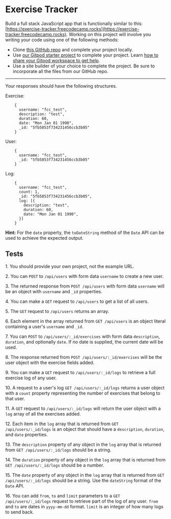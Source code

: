 Exercise Tracker
================

Build a full stack JavaScript app that is functionally similar to this: [https://exercise-tracker.freecodecamp.rocks](https://exercise-tracker.freecodecamp.rocks). Working on this project will involve you writing your code using one of the following methods:

*   Clone [this GitHub repo](https://github.com/freeCodeCamp/boilerplate-project-exercisetracker/) and complete your project locally.
*   Use [our Gitpod starter project](https://gitpod.io/?autostart=true#https://github.com/freeCodeCamp/boilerplate-project-exercisetracker/) to complete your project. Learn [how to share your Gitpod workspace to get help](https://forum.freecodecamp.org/t/how-to-use-gitpod-in-the-curriculum/668669#how-can-i-share-my-workspace-to-get-help-8).
*   Use a site builder of your choice to complete the project. Be sure to incorporate all the files from our GitHub repo.

* * *

Your responses should have the following structures.

Exercise:
```
    {
      username: "fcc_test",
      description: "test",
      duration: 60,
      date: "Mon Jan 01 1990",
      _id: "5fb5853f734231456ccb3b05"
    }
```
    
User:
```
    {
      username: "fcc_test",
      _id: "5fb5853f734231456ccb3b05"
    }
```

Log:
```
    {
      username: "fcc_test",
      count: 1,
      _id: "5fb5853f734231456ccb3b05",
      log: [{
        description: "test",
        duration: 60,
        date: "Mon Jan 01 1990",
      }]
    }
```

**Hint:** For the `date` property, the `toDateString` method of the `Date` API can be used to achieve the expected output.

Tests
-----

1\. You should provide your own project, not the example URL.
    
2\. You can `POST` to `/api/users` with form data `username` to create a new user.
    
3\. The returned response from `POST /api/users` with form data `username` will be an object with `username` and `_id` properties.
    
4\. You can make a `GET` request to `/api/users` to get a list of all users.
    
5\. The `GET` request to `/api/users` returns an array.

6\. Each element in the array returned from `GET /api/users` is an object literal containing a user's `username` and `_id`.
    
7\. You can `POST` to `/api/users/:_id/exercises` with form data `description`, `duration`, and optionally `date`. If no date is supplied, the current date will be used.

8\. The response returned from `POST /api/users/:_id/exercises` will be the user object with the exercise fields added.
    
9\. You can make a `GET` request to `/api/users/:_id/logs` to retrieve a full exercise log of any user.
    
10\. A request to a user's log `GET /api/users/:_id/logs` returns a user object with a `count` property representing the number of exercises that belong to that user.
    
11\. A `GET` request to `/api/users/:_id/logs` will return the user object with a `log` array of all the exercises added.
    
12\. Each item in the `log` array that is returned from `GET /api/users/:_id/logs` is an object that should have a `description`, `duration`, and `date` properties.
    
13\. The `description` property of any object in the `log` array that is returned from `GET /api/users/:_id/logs` should be a string.
    
14\. The `duration` property of any object in the `log` array that is returned from `GET /api/users/:_id/logs` should be a number.
    
15\. The `date` property of any object in the `log` array that is returned from `GET /api/users/:_id/logs` should be a string. Use the `dateString` format of the `Date` API.
    
16\. You can add `from`, `to` and `limit` parameters to a `GET /api/users/:_id/logs` request to retrieve part of the log of any user. `from` and `to` are dates in `yyyy-mm-dd` format. `limit` is an integer of how many logs to send back.